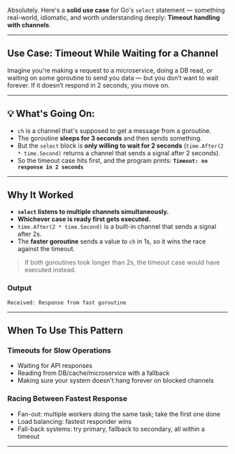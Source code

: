 Absolutely. Here's a **solid use case** for Go's `select` statement — something real-world, idiomatic, and worth understanding deeply: **Timeout handling with channels**.

---

##  Use Case: Timeout While Waiting for a Channel

Imagine you're making a request to a microservice, doing a DB read, or waiting on some goroutine to send you data — but you don’t want to wait forever. If it doesn’t respond in 2 seconds, you move on.

---

## 💡 What's Going On:

* `ch` is a channel that's supposed to get a message from a goroutine.
* The goroutine **sleeps for 3 seconds** and then sends something.
* But the `select` block is **only willing to wait for 2 seconds** (`time.After(2 * time.Second)` returns a channel that sends a signal after 2 seconds).
* So the timeout case hits first, and the program prints:
  **`Timeout: no response in 2 seconds`**

---

##  Why It Worked

* **`select` listens to multiple channels simultaneously.**
* **Whichever case is ready first gets executed.**
* `time.After(2 * time.Second)` is a built-in channel that sends a signal after 2s.
* The **faster goroutine** sends a value to `ch` in 1s, so it wins the race against the timeout.

> If both goroutines took longer than 2s, the timeout case would have executed instead.

### Output
```
Received: Response from fast goroutine
```
---

##  When To Use This Pattern

###  Timeouts for Slow Operations

* Waiting for API responses
* Reading from DB/cache/microservice with a fallback
* Making sure your system doesn't hang forever on blocked channels

###  Racing Between Fastest Response

* Fan-out: multiple workers doing the same task; take the first one done
* Load balancing: fastest responder wins
* Fall-back systems: try primary, fallback to secondary, all within a timeout

---
